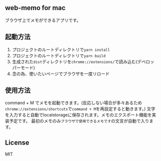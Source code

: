 ## web-memo for mac
ブラウザ上でメモができるアプリです。

## 起動方法
1. プロジェクトのルートディレクトリで`yarn install`
2. プロジェクトのルートディレクトリで`yarn build`
3. 生成された`dist`ディレクトリを`chrome://extensions/`で読み込む(デベロッパーモード)
4. 念の為、使いたいページでブラウザを一度リロード

## 使用方法
command + M でメモを起動できます。(反応しない場合が多々あるため`chrome://extensions/shortcuts`で`command + M`を再設定すると動きます。)
文字を入力すると自動でlocalstorageに保存されます。メモのエクスポート機能を実装予定です。
最初のメモのみ`ブラウザで使用できるメモです`の文言が自動で入ります。
## License
MIT
